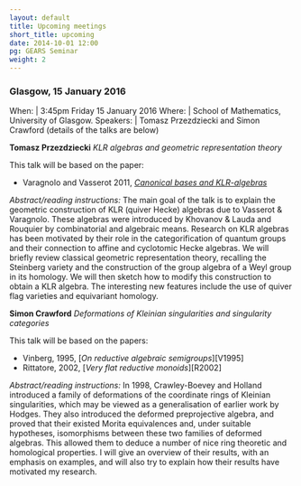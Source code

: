 ```yaml
---
layout: default
title: Upcoming meetings
short_title: upcoming
date: 2014-10-01 12:00
pg: GEARS Seminar
weight: 2
---
```



### Glasgow, 15 January 2016 ###

When:     | 3:45pm Friday 15 January 2016
Where:    | School of Mathematics, University of Glasgow.
Speakers: | Tomasz Przezdziecki and Simon Crawford (details of the talks are below)

**Tomasz Przezdziecki**
*KLR algebras and geometric representation theory*

This talk will be based on the paper:

+ Varagnolo and Vasserot 2011, [*Canonical bases and KLR-algebras*][VV2011]

[VV2011]: http://www.ams.org/mathscinet-getitem?mr=2837011


*Abstract/reading instructions:* The main goal of the talk is to explain the geometric construction of KLR (quiver Hecke) algebras due to Vasserot & Varagnolo. These algebras were introduced by Khovanov & Lauda and Rouquier by combinatorial and algebraic means. Research on KLR algebras has been motivated by their role in the categorification of quantum groups and their connection to affine and cyclotomic Hecke algebras. We will briefly review classical geometric representation theory, recalling the Steinberg variety and the construction of the group algebra of a Weyl group in its homology. We will then sketch how to modify this construction to obtain a KLR algebra. The interesting new features include the use of quiver flag varieties and equivariant homology. 

**Simon Crawford**
*Deformations of Kleinian singularities and singularity categories*

This talk will be based on the papers:

+ Vinberg, 1995, [*On reductive algebraic semigroups*][V1995]
+ Rittatore, 2002, [*Very flat reductive monoids*][R2002]

[CBH1998]: http://www.ams.org/mathscinet-getitem?mr=1620538
[H1993]: http://www.ams.org/mathscinet-getitem?mr=1247356

*Abstract/reading instructions:* In 1998, Crawley-Boevey and Holland introduced a family of deformations of the coordinate rings of Kleinian singularities, which may be viewed as a generalisation of earlier work by Hodges. They also introduced the deformed preprojective algebra, and proved that their existed Morita equivalences and, under suitable hypotheses, isomorphisms between these two families of deformed algebras. This allowed them to deduce a number of nice ring theoretic and homological properties. I will give an overview of their results, with an emphasis on examples, and will also try to explain how their results have motivated my research. 

